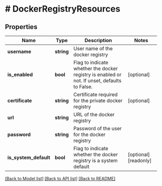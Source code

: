 # # DockerRegistryResources

## Properties

Name | Type | Description | Notes
------------ | ------------- | ------------- | -------------
**username** | **string** | User name of the docker registry |
**is_enabled** | **bool** | Flag to indicate whether the docker registry is enabled or not. If unset, defaults to False. | [optional]
**certificate** | **string** | Certificate required for the private docker registry | [optional]
**url** | **string** | URL of the docker registry |
**password** | **string** | Password of the user for the docker registry |
**is_system_default** | **bool** | Flag to indicate whether the docker registry is a system default | [optional] [readonly]

[[Back to Model list]](../../README.md#models) [[Back to API list]](../../README.md#endpoints) [[Back to README]](../../README.md)
